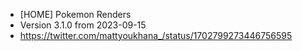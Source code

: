 - [HOME] Pokemon Renders
- Version 3.1.0 from 2023-09-15
- https://twitter.com/mattyoukhana_/status/1702799273446756595
